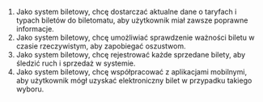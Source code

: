 1. Jako system biletowy, chcę dostarczać aktualne dane o taryfach i typach biletów do biletomatu, aby użytkownik miał zawsze poprawne informacje.
2. Jako system biletowy, chcę umożliwiać sprawdzenie ważności biletu w czasie rzeczywistym, aby zapobiegać oszustwom.
3. Jako system biletowy, chcę rejestrować każde sprzedane bilety, aby śledzić ruch i sprzedaż w systemie.
4. Jako system biletowy, chcę współpracować z aplikacjami mobilnymi, aby użytkownik mógł uzyskać elektroniczny bilet w przypadku takiego wyboru.
